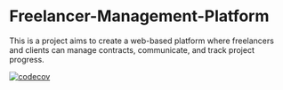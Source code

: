 # Freelancer-Management-Platform
This is a project aims to create a web-based platform where freelancers and clients can manage contracts, communicate, and track project progress.

[![codecov](https://codecov.io/gh/DolfShungube/Freelancer-Management-Platform/branch/main/graph/badge.svg)](https://codecov.io/gh/DolfShungube/Freelancer-Management-Platform)
